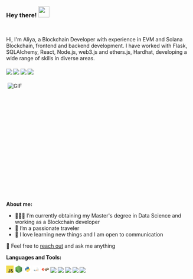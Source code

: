 ### Hey there! <img src="https://raw.githubusercontent.com/TheDudeThatCode/TheDudeThatCode/master/Assets/Hi.gif" width="30" height="30" />

<br />

Hi, I'm Aliya, a Blockchain Developer with experience in EVM and Solana Blockchain, frontend and backend development. I have worked with Flask, SQLAlchemy, React, Node.js, web3.js and ethers.js, Hardhat, developing a wide range of skills in diverse areas. 

####      ![](https://img.shields.io/badge/Blockchain-%3C%2F%3E-blueviolet) ![](https://img.shields.io/badge/Web3.js-%7C-yellowgreen) ![](https://img.shields.io/badge/Smart%20Contracts-%7C-blue) ![](https://img.shields.io/badge/Cryptocurrency-%7C-ff69b4)

 <div>
  <img align="right" alt="GIF" src="https://github.com/AliyaDav/testing/blob/main/d4tvukbt5mra37cvwklk.gif" width="500" height="320" />
</div>


**About me:**

- 👨🏽‍💻 I’m currently obtaining my Master's degree in Data Science and working as a Blockchain developer
- :mount_fuji: I’m a passionate traveler
- :dizzy: I love learning new things and I am open to communication

💬 Feel free to [reach out](https://telegram.me/aliya_dav) and ask me anything

**Languages and Tools:**   

<code><img height="20" src="https://raw.githubusercontent.com/github/explore/80688e429a7d4ef2fca1e82350fe8e3517d3494d/topics/javascript/javascript.png"></code>
<code><img height="20" src="https://raw.githubusercontent.com/github/explore/80688e429a7d4ef2fca1e82350fe8e3517d3494d/topics/nodejs/nodejs.png"></code>
<code><img height="20" src="https://raw.githubusercontent.com/github/explore/80688e429a7d4ef2fca1e82350fe8e3517d3494d/topics/python/python.png"></code>
<code><img height="20" src="https://raw.githubusercontent.com/github/explore/80688e429a7d4ef2fca1e82350fe8e3517d3494d/topics/mysql/mysql.png"></code>
<code><img height="20" src="https://raw.githubusercontent.com/github/explore/80688e429a7d4ef2fca1e82350fe8e3517d3494d/topics/git/git.png"></code>
<code><img height="20" src="https://github.com/Sp0ne/codeicons/blob/master/svg/typescript.svg"></code>
<code><img height="20" src="https://cdn.jsdelivr.net/gh/devicons/devicon/icons/r/r-original.svg"></code>
<code><img height="20" src="https://cdn.jsdelivr.net/gh/devicons/devicon/icons/solidity/solidity-original.svg"></code>
<code><img height="20" src="https://cdn.jsdelivr.net/gh/devicons/devicon/icons/flask/flask-original-wordmark.svg"></code>
<code><img height="20" src="https://cdn.jsdelivr.net/gh/devicons/devicon/icons/heroku/heroku-plain-wordmark.svg"></code>


          
          

